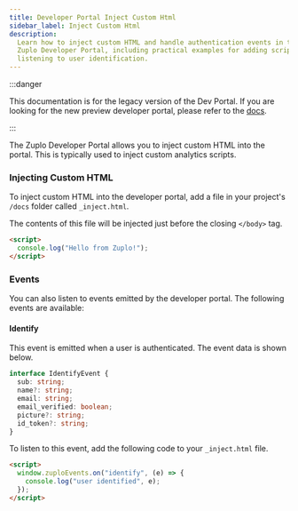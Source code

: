 ```yaml
---
title: Developer Portal Inject Custom Html
sidebar_label: Inject Custom Html
description:
  Learn how to inject custom HTML and handle authentication events in the LEGACY
  Zuplo Developer Portal, including practical examples for adding scripts and
  listening to user identification.
---
```


:::danger

This documentation is for the legacy version of the Dev Portal. If you are
looking for the new preview developer portal, please refer to the
[docs](/docs/dev-portal/introduction).

:::

The Zuplo Developer Portal allows you to inject custom HTML into the portal.
This is typically used to inject custom analytics scripts.

### Injecting Custom HTML

To inject custom HTML into the developer portal, add a file in your project's
`/docs` folder called `_inject.html`.

The contents of this file will be injected just before the closing `</body>`
tag.

```html title="_inject.html"
<script>
  console.log("Hello from Zuplo!");
</script>
```

### Events

You can also listen to events emitted by the developer portal. The following
events are available:

#### Identify

This event is emitted when a user is authenticated. The event data is shown
below.

```ts
interface IdentifyEvent {
  sub: string;
  name?: string;
  email: string;
  email_verified: boolean;
  picture?: string;
  id_token?: string;
}
```

To listen to this event, add the following code to your `_inject.html` file.

```html title="_inject.html"
<script>
  window.zuploEvents.on("identify", (e) => {
    console.log("user identified", e);
  });
</script>
```
